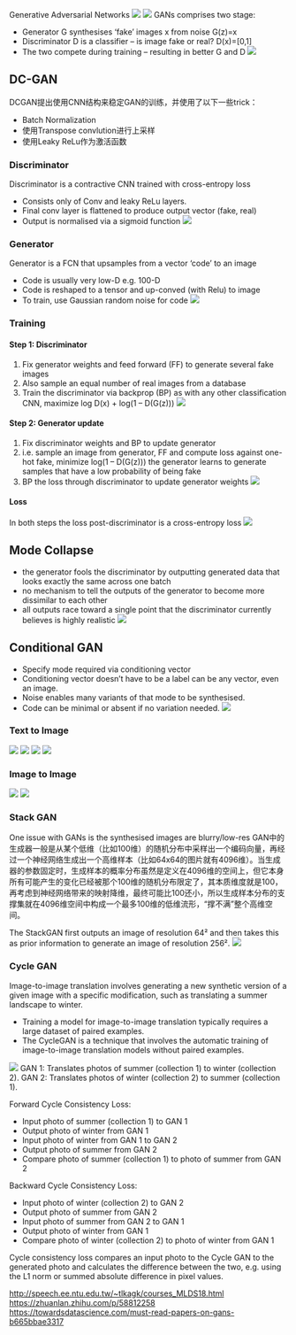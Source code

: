 Generative Adversarial Networks
![](\images\GAN_FCN.png)
![](\images\GAN_FCN1.png)
GANs comprises two stage:
* Generator G synthesises ‘fake’ images x from noise G(z)=x
* Discriminator D is a classifier – is image fake or real?  D(x)=[0,1]
* The two compete during training – resulting in better G and D
![](\images\GAN.png)

## DC-GAN
DCGAN提出使用CNN结构来稳定GAN的训练，并使用了以下一些trick：
* Batch Normalization
* 使用Transpose convlution进行上采样
* 使用Leaky ReLu作为激活函数
### Discriminator
Discriminator is a contractive CNN trained with cross-entropy loss
* Consists only of Conv and leaky ReLu layers.
* Final conv layer is flattened to produce output vector (fake, real)
* Output is normalised via a sigmoid function
![](\images\DCGAN.png)
### Generator
Generator is a FCN that upsamples from a vector ‘code’ to an image	
* Code is usually very low-D e.g. 100-D
* Code is reshaped to a tensor and up-conved (with Relu) to image
* To train, use Gaussian random noise for code
![](\images\DCGAN_generator.png)
### Training
#### Step 1: Discriminator 
1. Fix generator weights and feed forward (FF) to generate several fake images
2. Also sample an equal number of real images from a database
3. Train the discriminator via backprop (BP) as with any other  classification CNN, maximize log D(x) + log(1 – D(G(z)))
![](images/gan_train_discriminator.png)
#### Step 2: Generator update
1. Fix discriminator weights and BP to update generator 
2. i.e. sample an image from generator, FF and compute loss against one-hot fake, minimize log(1 – D(G(z))) the generator learns to generate samples that have a low probability of being fake
3. BP the loss through discriminator to update generator weights
![](images/gan_train_generator.png)
#### Loss
In both steps the loss post-discriminator is a cross-entropy loss
![](images/gan_loss1.png)
## Mode Collapse
*  the generator fools the discriminator by outputting generated data that looks exactly the same across one batch
* no mechanism to tell the outputs of the generator to become more dissimilar to each other
* all outputs race toward a single point that the discriminator currently believes is highly realistic
![](images/mode_collapse1.png)

## Conditional GAN
* Specify mode required via conditioning vector
* Conditioning vector doesn’t have to be a label can be any vector, even an image.  
* Noise enables many variants of that mode to be synthesised.
* Code can be minimal or absent if no variation needed.
![](images/cgan.png)
### Text to Image
![](images/text2image_trad.png)
![](images/text2image_cgan.png)
![](images/cgan_discriminator1.png)
![](images/cgan_discriminator.png)

### Image to Image
![](images/image2image_trad.png)
![](images/image2image_gan.png)

### Stack GAN
One issue with GANs is the synthesised images are blurry/low-res
GAN中的生成器一般是从某个低维（比如100维）的随机分布中采样出一个编码向量，再经过一个神经网络生成出一个高维样本（比如64x64的图片就有4096维）。当生成器的参数固定时，生成样本的概率分布虽然是定义在4096维的空间上，但它本身所有可能产生的变化已经被那个100维的随机分布限定了，其本质维度就是100，再考虑到神经网络带来的映射降维，最终可能比100还小，所以生成样本分布的支撑集就在4096维空间中构成一个最多100维的低维流形，“撑不满”整个高维空间。

The StackGAN first outputs an image of resolution 64² and then takes this as prior information to generate an image of resolution 256².
![](images/stackgan.png)

### Cycle GAN
Image-to-image translation involves generating a new synthetic version of a given image with a specific modification, such as translating a summer landscape to winter.
* Training a model for image-to-image translation typically requires a large dataset of paired examples.
* The CycleGAN is a technique that involves the automatic training of image-to-image translation models without paired examples. 

![](\images\cyclegan.png)
GAN 1: Translates photos of summer (collection 1) to winter (collection 2).
GAN 2: Translates photos of winter (collection 2) to summer (collection 1).

Forward Cycle Consistency Loss:
* Input photo of summer (collection 1) to GAN 1
* Output photo of winter from GAN 1
* Input photo of winter from GAN 1 to GAN 2
* Output photo of summer from GAN 2
* Compare photo of summer (collection 1) to photo of summer from GAN 2

Backward Cycle Consistency Loss:
* Input photo of winter (collection 2) to GAN 2
* Output photo of summer from GAN 2
* Input photo of summer from GAN 2 to GAN 1
* Output photo of winter from GAN 1
* Compare photo of winter (collection 2) to photo of winter from GAN 1


Cycle consistency loss compares an input photo to the Cycle GAN to the generated photo and calculates the difference between the two, e.g. using the L1 norm or summed absolute difference in pixel values.

http://speech.ee.ntu.edu.tw/~tlkagk/courses_MLDS18.html
https://zhuanlan.zhihu.com/p/58812258
https://towardsdatascience.com/must-read-papers-on-gans-b665bbae3317